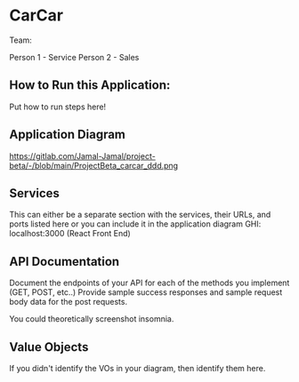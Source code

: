 # CarCar

Team:

Person 1 - Service
Person 2 - Sales

## How to Run this Application:

Put how to run steps here!


## Application Diagram

https://gitlab.com/Jamal-Jamal/project-beta/-/blob/main/ProjectBeta_carcar_ddd.png


## Services

This can either be a separate section with the services, their URLs, and ports listed here or you can include it in the application diagram
GHI: localhost:3000 (React Front End)


## API Documentation

Document the endpoints of your API for each of the methods you implement (GET, POST, etc..)
Provide sample success responses and sample request body data for the post requests.

You could theoretically screenshot insomnia.


## Value Objects

If you didn't identify the VOs in your diagram, then identify them here.
